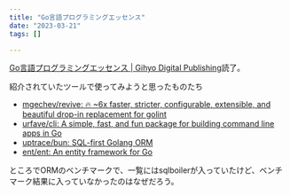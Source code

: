 ```yaml
---
title: "Go言語プログラミングエッセンス"
date: "2023-03-21"
tags: []

---
```


[Go言語プログラミングエッセンス | Gihyo Digital Publishing](https://gihyo.jp/dp/ebook/2023/978-4-297-13420-4)読了。

紹介されていたツールで使ってみようと思ったものたち
- [mgechev/revive: 🔥 ~6x faster, stricter, configurable, extensible, and beautiful drop-in replacement for golint](https://github.com/mgechev/revive)
- [urfave/cli: A simple, fast, and fun package for building command line apps in Go](https://github.com/urfave/cli)
- [uptrace/bun: SQL-first Golang ORM](https://github.com/uptrace/bun)
- [ent/ent: An entity framework for Go](https://github.com/ent/ent)

ところでORMのベンチマークで、一覧にはsqlboilerが入っていたけど、ベンチマーク結果に入っていなかったのはなぜだろう。
